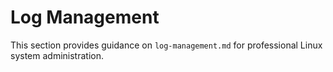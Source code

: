 # Log Management

This section provides guidance on `log-management.md` for professional Linux system administration.